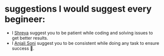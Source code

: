 # suggestions I would suggest every begineer:

<!-- Follow the following format to maintain uniformity:

  I [5hre9a](https://github.com/5hre9a) suggests you that it's okay to make mistakes and fail miserably because with time you're only going to get better.
-->

- I [Shreya](https://github.com/5hre9a) suggest you to be patient while coding and solving issues to get better results.
- I [Anjali Soni](https://github.com/anjalisoni3655) suggest you to be consistent while doing any task to ensure success 🙂.
